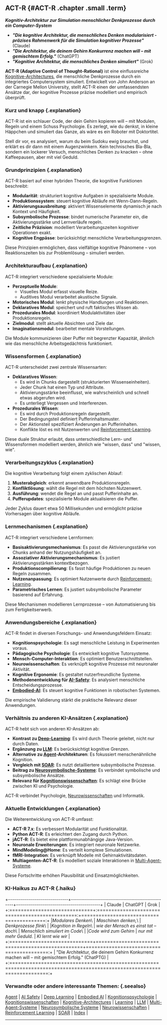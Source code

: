 ## ACT-R {#ACT-R .chapter .small .term}

<!-- Überprüft auf inhaltliche Korrektheit von Grok -->

***Kognitiv-Architektur zur Simulation menschlicher Denkprozesse durch ein Computer-System***

- ***"Die kognitive Architektur, die menschliches Denken modularisiert - präzises Rahmenwerk für die Simulation kognitiver Prozesse"***  (Claude)
- ***"Die Architektur, die deinem Gehirn Konkurrenz machen will – mit gemischtem Erfolg."***  (ChatGPT)
- ***"Kognitive Architektur, die menschliches Denken simuliert"***  (Grok)

**ACT-R (Adaptive Control of Thought-Rational)** ist eine einflussreiche [Kognitive-Architectures](#Kognitive-Architectures), die menschliche Denkprozesse durch ein integriertes Computersystem simuliert.
Entwickelt von John Anderson an der Carnegie Mellon University, stellt ACT-R einen der umfassendsten Ansätze dar, der kognitive Prozesse präzise modelliert und empirisch überprüft.

### Kurz und knapp {.explanation}

ACT-R ist ein schlauer Code, der dein Gehirn kopieren will – mit Modulen, Regeln und einem Schuss Psychologie. Es zerlegt, wie du denkst, in kleine Häppchen und simuliert das Ganze, als wäre es ein Roboter mit Doktortitel.

Stell dir vor, es analysiert, warum du beim Sudoku ewig brauchst, und erklärt es dir dann mit einem Augenzwinkern. Kein technisches Bla-Bla, sondern ein lockerer Versuch, menschliches Denken zu knacken – ohne Kaffeepausen, aber mit viel Geduld.

### Grundprinzipien {.explanation}

ACT-R basiert auf einer hybriden Theorie, die kognitive Funktionen beschreibt:

- **Modularität**: strukturiert kognitive Aufgaben in spezialisierte Module.
- **Produktionssystem**: steuert kognitive Abläufe mit Wenn-Dann-Regeln.
- **Aktivierungsausbreitung**: aktiviert Wissenselemente dynamisch je nach Kontext und Häufigkeit.
- **Subsymbolische Prozesse**: bindet numerische Parameter ein, die Aktivierungsstärke und Lernverläufe regeln.
- **Zeitliche Präzision**: modelliert Verarbeitungszeiten kognitiver Operationen exakt.
- **Kognitive Engpässe**: berücksichtigt menschliche Verarbeitungsgrenzen.

Diese Prinzipien ermöglichen, dass vielfältige kognitive Phänomene – von Reaktionszeiten bis zur Problemlösung – simuliert werden.

### Architekturaufbau {.explanation}

ACT-R integriert verschiedene spezialisierte Module:

- **Perzeptuelle Module**:
  - Visuelles Modul erfasst visuelle Reize.
  - Auditives Modul verarbeitet akustische Signale.
- **Motorisches Modul**: lenkt physische Handlungen und Reaktionen.
- **Deklaratives Modul**: speichert und ruft faktisches Wissen ab.
- **Prozedurales Modul**: koordiniert Modulaktivitäten über Produktionsregeln.
- **Zielmodul**: stellt aktuelle Absichten und Ziele dar.
- **Imaginationsmodul**: bearbeitet mentale Vorstellungen.

Die Module kommunizieren über Puffer mit begrenzter Kapazität, ähnlich wie das menschliche Arbeitsgedächtnis funktioniert.

### Wissensformen {.explanation}

ACT-R unterscheidet zwei zentrale Wissensarten:

- **Deklaratives Wissen**:
  - Es wird in Chunks dargestellt (strukturierten Wissenseinheiten).
  - Jeder Chunk hat einen Typ und Attribute.
  - Aktivierungsstärke beeinflusst, wie wahrscheinlich und schnell etwas abgerufen wird.
  - Es unterliegt Vergessen und Interferenzen.
- **Prozedurales Wissen**:
  - Es wird durch Produktionsregeln dargestellt.
  - Der Bedingungsteil definiert Pufferinhaltsmuster.
  - Der Aktionsteil spezifiziert Änderungen an Pufferinhalten.
  - Konflikte löst es mit Nutzenwerten und [Reinforcement-Learning](#Reinforcement-Learning).

Diese duale Struktur erlaubt, dass unterschiedliche Lern- und Wissensformen modelliert werden, ähnlich wie "wissen, dass" und "wissen, wie".

### Verarbeitungszyklus {.explanation}

Die kognitive Verarbeitung folgt einem zyklischen Ablauf:

1. **Musterabgleich**: erkennt anwendbare Produktionsregeln.
2. **Konfliktlösung**: wählt die Regel mit dem höchsten Nutzenwert.
3. **Ausführung**: wendet die Regel an und passt Pufferinhalte an.
4. **Pufferupdates**: spezialisierte Module aktualisieren die Puffer.

Jeder Zyklus dauert etwa 50 Millisekunden und ermöglicht präzise Vorhersagen über kognitive Abläufe.

### Lernmechanismen {.explanation}

ACT-R integriert verschiedene Lernformen:

- **Basisaktivierungsmechanismus**: Es passt die Aktivierungsstärke von Chunks anhand der Nutzungshäufigkeit an.
- **Assoziativer Aktivierungsmechanismus**: Es justiert Aktivierungsstärken kontextbezogen.
- **Produktionscompilierung**: Es fasst häufige Produktionen zu neuen Regeln zusammen.
- **Nutzenanpassung**: Es optimiert Nutzenwerte durch [Reinforcement-Learning](#Reinforcement-Learning).
- **Parametrisches Lernen**: Es justiert subsymbolische Parameter basierend auf Erfahrung.

Diese Mechanismen modellieren Lernprozesse – von Automatisierung bis zum Fertigkeitserwerb.

### Anwendungsbereiche {.explanation}

ACT-R findet in diversen Forschungs- und Anwendungsfeldern Einsatz:

- **Kognitionspsychologie**: Es sagt menschliche Leistung in Experimenten voraus.
- **Pädagogische Psychologie**: Es entwickelt kognitive Tutorsysteme.
- **Mensch-Computer-Interaktion**: Es optimiert Benutzerschnittstellen.
- **Neurowissenschaften**: Es verknüpft kognitive Prozesse mit neuronaler Aktivität.
- **Kognitive Ergonomie**: Es gestaltet nutzerfreundliche Systeme.
- **Methodenentwicklung für [AI-Safety](#AI-Safety)**: Es analysiert menschliche Entscheidungsprozesse.
- **[Embodied-AI](#Embodied-AI)**: Es steuert kognitive Funktionen in robotischen Systemen.

Die empirische Validierung stärkt die praktische Relevanz dieser Anwendungen.

### Verhältnis zu anderen KI-Ansätzen {.explanation}

ACT-R hebt sich von anderen KI-Ansätzen ab:

- **Kontrast zu [Deep-Learning](#Deep-Learning)**: Es wird durch Theorie geleitet, nicht nur durch Daten.
- **Ergänzung zu [LLM](#LLM)**: Es berücksichtigt kognitive Grenzen.
- **Alternative zu [Agent](#Agent)-Architekturen**: Es fokussiert menschenähnliche Kognition.
- **Vergleich mit [SOAR](#SOAR)**: Es nutzt detailliertere subsymbolische Prozesse.
- **Beitrag zu [Neurosymbolische-Systeme](#Neurosymbolische-Systeme)**: Es verbindet symbolische und subsymbolische Ansätze.
- **Relevanz für [Kognitionswissenschaften](#Kognitionswissenschaften)**: Es schlägt eine Brücke zwischen KI und Psychologie.

ACT-R verbindet Psychologie, [Neurowissenschaften](#Neurowissenschaften) und Informatik.

### Aktuelle Entwicklungen {.explanation}

Die Weiterentwicklung von ACT-R umfasst:

- **ACT-R 7.x**: Es verbessert Modularität und Funktionalität.
- **Python ACT-R**: Es erleichtert den Zugang durch Python.
- **jACT-R**: Es bietet eine plattformunabhängige Java-Version.
- **Neuronale Erweiterungen**: Es integriert neuronale Netzwerke.
- **MindModeling@Home**: Es verteilt komplexe Simulationen.
- **fMRI-Integration**: Es verknüpft Modelle mit Gehirnaktivitätsdaten.
- **Multiagenten-ACT-R**: Es modelliert soziale Interaktionen in [Multi-Agent-Systeme](#Multi-Agent-Systeme).

Diese Fortschritte erhöhen Plausibilität und Einsatzmöglichkeiten.

### KI-Haikus zu ACT-R {.haiku}

+------------------------------+-------------------------------------------------+------------------------------------------+
| Claude                       | ChatGPT                                         | Grok                                     |
+:=============================+:===============================================:+=========================================:+
|*Modulares Denken*\           | *Maschinen denken,*\                            | *Denkprozesse flink*\                    |
|*Kognition in Regeln*\        | *wie der Mensch es einst tat – doch*\           | *Menschlich simuliert im Code*\          |
|*Code wird zum Gehirn*        | *nur mit mehr Geduld.*                          | *KI lernt wie wir*                       |
+:=============================+=================================================+=========================================:+
| "Die Architektur, die deinem Gehirn Konkurrenz machen will – mit gemischtem Erfolg."  (ChatPTG)                           |
+:=========================================================================================================================:+

### Verwandte oder andere interessante Themen: {.seealso}

[Agent](#Agent) |
[AI Safety](#AI-Safety) |
[Deep Learning](#Deep-Learning) |
[Embodied AI](#Embodied-AI) |
[Kognitionspsychologie](#Kognitionspsychologie) |
[Kognitionswissenschaften](#Kognitionswissenschaften) |
[Kognitive-Architectures](#Kognitive-Architectures) |
[Learning](#Learning) |
[LLM](#LLM) |
[Multi-Agent-Systeme](#Multi-Agent-Systeme) |
[Neurosymbolische Systeme](#Neurosymbolische-Systeme) |
[Neurowissenschaften](#Neurowissenschaften) |
[Reinforcement Learning](#Reinforcement-Learning) |
[SOAR](#SOAR) |
[Index](#Index) |

----

